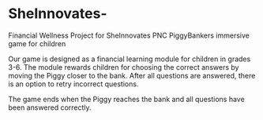 # SheInnovates-
Financial Wellness Project for SheInnovates
PNC PiggyBankers immersive game for children

Our game is designed as a financial learning module
for children in grades 3-6. The module rewards children
for choosing the correct answers by moving the Piggy
closer to the bank. After all questions are answered,
there is an option to retry incorrect questions. 

The game ends when the Piggy reaches the bank and all
questions have been answered correctly.

